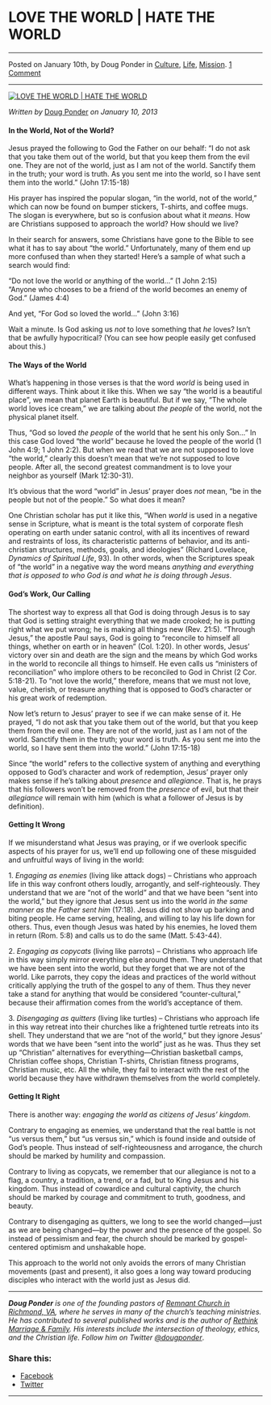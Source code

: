 LOVE THE WORLD | HATE THE WORLD
===============================

* * *

Posted on January 10th, by Doug Ponder in [Culture](http://www.remnantresource.org/category/culture/), [Life](http://www.remnantresource.org/category/life/), [Mission](http://www.remnantresource.org/category/mission/). [1 Comment](http://www.remnantresource.org/love-the-world-hate-the-world/#comments)

* * *

[![LOVE THE WORLD | HATE THE WORLD](http://www.remnantresource.org/wp-content/uploads/2012/11/love-world-hate-world.jpg)](http://www.remnantresource.org/wp-content/uploads/2012/11/love-world-hate-world.jpg)  

_Written by_ [Doug Ponder](http://www.remnantresource.org/author/doug-ponder/ "Posts by Doug Ponder") _on January 10, 2013_

#### **In the World, Not of the World?**

Jesus prayed the following to God the Father on our behalf: “I do not ask that you take them out of the world, but that you keep them from the evil one. They are not of the world, just as I am not of the world. Sanctify them in the truth; your word is truth. As you sent me into the world, so I have sent them into the world.” (John 17:15-18)

His prayer has inspired the popular slogan, “in the world, not of the world,” which can now be found on bumper stickers, T-shirts, and coffee mugs. The slogan is everywhere, but so is confusion about what it _means_. How are Christians supposed to approach the world? How should we live?

In their search for answers, some Christians have gone to the Bible to see what it has to say about “the world.” Unfortunately, many of them end up more confused than when they started! Here’s a sample of what such a search would find:

“Do not love the world or anything of the world…” (1 John 2:15)  
“Anyone who chooses to be a friend of the world becomes an enemy of God.” (James 4:4)

And yet, “For God so loved the world…” (John 3:16)

Wait a minute. Is God asking us _not_ to love something that _he_ loves? Isn’t that be awfully hypocritical? (You can see how people easily get confused about this.)

#### **The Ways of the World**

What’s happening in those verses is that the word _world_ is being used in different ways. Think about it like this. When we say “the world is a beautiful place”, we mean that planet Earth is beautiful. But if we say, “The whole world loves ice cream,” we are talking about _the people_ of the world, not the physical planet itself.

Thus, “God so loved _the people_ of the world that he sent his only Son…” In this case God loved “the world” because he loved the people of the world (1 John 4:9; 1 John 2:2). But when we read that we are not supposed to love “the world,” clearly this doesn’t mean that we’re not supposed to love people. After all, the second greatest commandment is to love your neighbor as yourself (Mark 12:30-31).

It’s obvious that the word “world” in Jesus’ prayer does _not_ mean, “be in the people but not of the people.” So what does it mean?

One Christian scholar has put it like this, “When _world_ is used in a negative sense in Scripture, what is meant is the total system of corporate flesh operating on earth under satanic control, with all its incentives of reward and restraints of loss, its characteristic patterns of behavior, and its anti-christian structures, methods, goals, and ideologies” (Richard Lovelace, _Dynamics of Spiritual Life_, 93). In other words, when the Scriptures speak of “the world” in a negative way the word means _anything and everything that is opposed to who God is and what he is doing through Jesus_.

#### God’s Work, Our Calling

The shortest way to express all that God is doing through Jesus is to say that God is setting straight everything that we made crooked; he is putting right what we put wrong; he is making all things new (Rev. 21:5). “Through Jesus,” the apostle Paul says, God is going to “reconcile to himself all things, whether on earth or in heaven” (Col. 1:20). In other words, Jesus’ victory over sin and death are the sign and the means by which God works in the world to reconcile all things to himself. He even calls us “ministers of reconciliation” who implore others to be reconciled to God in Christ (2 Cor. 5:18-21). To “not love the world,” therefore, means that we must not love, value, cherish, or treasure anything that is opposed to God’s character or his great work of redemption.

Now let’s return to Jesus’ prayer to see if we can make sense of it. He prayed, “I do not ask that you take them out of the world, but that you keep them from the evil one. They are not of the world, just as I am not of the world. Sanctify them in the truth; your word is truth. As you sent me into the world, so I have sent them into the world.” (John 17:15-18)

Since “the world” refers to the collective system of anything and everything opposed to God’s character and work of redemption, Jesus’ prayer only makes sense if he’s talking about _presence_ and _allegiance_. That is, he prays that his followers won’t be removed from the _presence_ of evil, but that their _allegiance_ will remain with him (which is what a follower of Jesus is by definition).

#### **Getting It Wrong**

If we misunderstand what Jesus was praying, or if we overlook specific aspects of his prayer for us, we’ll end up following one of these misguided and unfruitful ways of living in the world:

1\. _Engaging as enemies_ (living like attack dogs) – Christians who approach life in this way confront others loudly, arrogantly, and self-righteously. They understand that we are “not of the world” and that we have been “sent into the world,” but they ignore that Jesus sent us into the world _in the same manner as the Father sent him_ (17:18). Jesus did not show up barking and biting people. He came serving, healing, and willing to lay his life down for others. Thus, even though Jesus was hated by his enemies, he loved them in return (Rom. 5:8) and calls us to do the same (Matt. 5:43-44).

2\. _Engaging as copycats_ (living like parrots) – Christians who approach life in this way simply mirror everything else around them. They understand that we have been sent into the world, but they forget that we are not of the world. Like parrots, they copy the ideas and practices of the world without critically applying the truth of the gospel to any of them. Thus they never take a stand for anything that would be considered “counter-cultural,” because their affirmation comes from the world’s acceptance of them.

3\. _Disengaging as quitters_ (living like turtles) – Christians who approach life in this way retreat into their churches like a frightened turtle retreats into its shell. They understand that we are “not of the world,” but they ignore Jesus’ words that we have been “sent into the world” just as he was. Thus they set up “Christian” alternatives for everything—Christian basketball camps, Christian coffee shops, Christian T-shirts, Christian fitness programs, Christian music, etc. All the while, they fail to interact with the rest of the world because they have withdrawn themselves from the world completely.

#### **Getting It Right**

There is another way: _engaging the world as citizens of Jesus’ kingdom_.

Contrary to engaging as enemies, we understand that the real battle is not “us versus them,” but “us versus sin,” which is found inside and outside of God’s people. Thus instead of self-righteousness and arrogance, the church should be marked by humility and compassion.

Contrary to living as copycats, we remember that our allegiance is not to a flag, a country, a tradition, a trend, or a fad, but to King Jesus and his kingdom. Thus instead of cowardice and cultural captivity, the church should be marked by courage and commitment to truth, goodness, and beauty.

Contrary to disengaging as quitters, we long to see the world changed—just as we are being changed—by the power and the presence of the gospel. So instead of pessimism and fear, the church should be marked by gospel-centered optimism and unshakable hope.

This approach to the world not only avoids the errors of many Christian movements (past and present), it also goes a long way toward producing disciples who interact with the world just as Jesus did.

* * *

_**Doug Ponder** is one of the founding pastors of [Remnant Church in Richmond, VA](http://www.remnantrichmond.org/), where he serves in many of the church’s teaching ministries. He has contributed to several published works and is the author of [Rethink Marriage & Family](http://www.remnantrichmond.org/mediafiles/uploaded/r/0e1604567_rethink-marriage-and-family-ebook.pdf). His interests include the intersection of theology, ethics, and the Christian life. Follow him on Twitter [@dougponder](https://twitter.com/dougponder)_.

### Share this:

*   [Facebook](http://www.remnantresource.org/love-the-world-hate-the-world/?share=facebook "Click to share on Facebook")
*   [Twitter](http://www.remnantresource.org/love-the-world-hate-the-world/?share=twitter "Click to share on Twitter")

  

* * *
